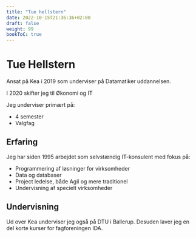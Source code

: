 ```yaml
---
title: "Tue hellstern"
date: 2022-10-15T21:36:36+02:00
draft: false
weight: 99
bookToC: true
---
```


# Tue Hellstern
Ansat på Kea i 2019 som underviser på Datamatiker uddannelsen.

I 2020 skifter jeg til Økonomi og IT

Jeg underviser primært på:

- 4 semester
- Valgfag

## Erfaring
Jeg har siden 1995 arbejdet som selvstændig IT-konsulent med fokus på:

- Programmering af løsninger for virksomheder
- Data og databaser
- Project ledelse, både Agil og mere traditionel
- Undervisning af specielt virksomheder

## Undervisning
Ud over Kea underviser jeg også på DTU i Ballerup. Desuden laver jeg en del korte kurser for fagforeningen IDA.
